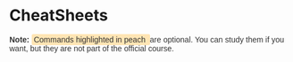 # CheatSheets

<p style="font-family: Arial, sans-serif; font-size: 14px; color: #333;">
  <strong>Note:</strong>
  <span style="background-color: #ffe5b4; padding: 2px 4px; border-radius: 3px;">
    Commands highlighted in peach
  </span>
  are optional. You can study them if you want, but they are not part of the official course.
</p>
